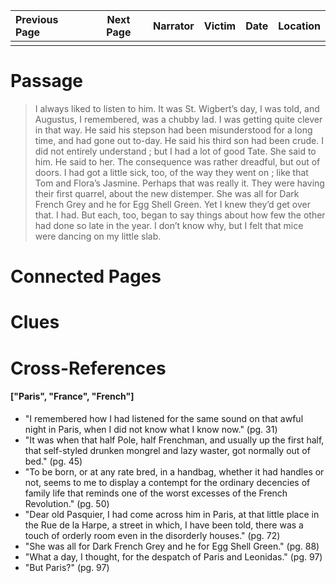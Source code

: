 | Previous Page | Next Page | Narrator | Victim | Date | Location |
|:--------------|:---------:|---------:|-------:|-----:|---------:|
|               |           |          |        |      |          |

# Passage
>I always liked to listen to him. It was St. Wigbert’s day, I was told, and Augustus, I remembered, was a chubby lad. I was getting quite clever in that way. He said his stepson had been misunderstood for a long time, and had gone out to-day. He said his third son had been crude. I did not entirely understand ; but I had a lot of good Tate. She said to him. He said to her. The consequence was rather dreadful, but out of doors. I had got a little sick, too, of the way they went on ; like that Tom and Flora’s Jasmine. Perhaps that was really it. They were having their first quarrel, about the new distemper. She was all for Dark French Grey and he for Egg Shell Green. Yet I knew they’d get over that. I had. But each, too, began to say things about how few the other had done so late in the year. I don’t know why, but I felt that mice were dancing on my little slab.
# Connected Pages
# Clues
# Cross-References
#### ["Paris", "France", "French"]
* "I remembered how I had listened for the same sound on that awful night in Paris, when I did not know what I know now." (pg. 31)
* "It was when that half Pole, half Frenchman, and usually up the first half, that self-styled drunken mongrel and lazy waster, got normally out of bed." (pg. 45)
* "To be born, or at any rate bred, in a handbag, whether it had handles or not, seems to me to display a contempt for the ordinary decencies of family life that reminds one of the worst excesses of the French Revolution." (pg. 50)
* "Dear old Pasquier, I had come across him in Paris, at that little place in the Rue de la Harpe, a street in which, I have been told, there was a touch of orderly room even in the disorderly houses." (pg. 72)
* "She was all for Dark French Grey and he for Egg Shell Green." (pg. 88)
* "What a day, I thought, for the despatch of Paris and Leonidas." (pg. 97)
* "But Paris?" (pg. 97)